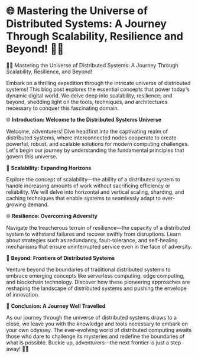 # 🌐 Mastering the Universe of Distributed Systems: A Journey Through Scalability, Resilience and Beyond! 🚀🔬

🚀🔬 Mastering the Universe of Distributed Systems: A Journey Through Scalability, Resilience, and Beyond!

Embark on a thrilling expedition through the intricate universe of distributed systems! This blog post explores the essential concepts that power today's dynamic digital world. We delve deep into scalability, resilience, and beyond, shedding light on the tools, techniques, and architectures necessary to conquer this fascinating domain.

🌐 **Introduction: Welcome to the Distributed Systems Universe**

Welcome, adventurers! Dive headfirst into the captivating realm of distributed systems, where interconnected nodes cooperate to create powerful, robust, and scalable solutions for modern computing challenges. Let's begin our journey by understanding the fundamental principles that govern this universe.

🔬 **Scalability: Expanding Horizons**

Explore the concept of scalability—the ability of a distributed system to handle increasing amounts of work without sacrificing efficiency or reliability. We will delve into horizontal and vertical scaling, sharding, and caching techniques that enable systems to seamlessly adapt to ever-growing demand.

🌐 **Resilience: Overcoming Adversity**

Navigate the treacherous terrain of resilience—the capacity of a distributed system to withstand failures and recover swiftly from disruptions. Learn about strategies such as redundancy, fault-tolerance, and self-healing mechanisms that ensure uninterrupted service even in the face of adversity.

🚀 **Beyond: Frontiers of Distributed Systems**

Venture beyond the boundaries of traditional distributed systems to embrace emerging concepts like serverless computing, edge computing, and blockchain technology. Discover how these pioneering approaches are reshaping the landscape of distributed systems and pushing the envelope of innovation.

🔬 **Conclusion: A Journey Well Travelled**

As our journey through the universe of distributed systems draws to a close, we leave you with the knowledge and tools necessary to embark on your own odyssey. The ever-evolving world of distributed computing awaits those who dare to challenge its mysteries and redefine the boundaries of what is possible. Buckle up, adventurers—the next frontier is just a step away! 🚀🔬